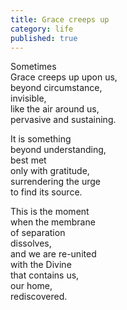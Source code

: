 ```yaml
---
title: Grace creeps up
category: life
published: true
---
```


Sometimes    
Grace creeps up upon us,  
beyond circumstance,  
invisible,  
like the air around us,  
pervasive and sustaining.  
  
It is something  
beyond understanding,  
best met    
only with gratitude,  
surrendering the urge  
to find its source.  
  
This is the moment  
when the membrane   
of separation  
dissolves,  
and we are re-united  
with the Divine  
that contains us,  
our home,  
rediscovered.
